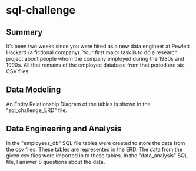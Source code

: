 # sql-challenge
## Summary 
It’s been two weeks since you were hired as a new data engineer at Pewlett Hackard (a fictional company). Your first major task is to do a research project about people whom the company employed during the 1980s and 1990s. All that remains of the employee database from that period are six CSV files.
## Data Modeling
An Entity Relationship Diagram of the tables is shown in the "sql_challenge_ERD" file.
## Data Engineering and Analysis
In the "employees_db" SQL file tables were created to store the data from the csv files. These tables are represented in the ERD. The data from the given csv files were imported in to these tables.
In the "data_analysis" SQL file, I answer 8 questions about the data.
